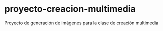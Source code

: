 # proyecto-creacion-multimedia
Proyecto de generación de imágenes para la clase de creación multimedia
